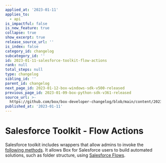 ```yaml
---
applied_at: '2023-01-11'
applies_to:
  - api
is_impactful: false
is_new_feature: true
collapse: true
show_excerpt: true
release_source_url: ''
is_index: false
category_id: changelog
subcategory_id: ''
id: 2023-01-11-salesforce-toolkit-flow-actions
rank: null
total_steps: null
type: changelog
sibling_id: ''
parent_id: changelog
next_page_id: 2023-01-12-box-windows-sdk-v500-released
previous_page_id: 2023-01-09-box-python-sdk-v361-released
source_url: >-
  https://github.com/box/box-developer-changelog/blob/main/content/2023/01-11-salesforce-toolkit-flow-actions.md
published_at: '2023-01-11'
---
```

# Salesforce Toolkit - Flow Actions

Salesforce toolkit includes wrappers that allow admins to invoke
the [following methods][1]. It allows Box for Salesforce users to
build automated solutions, such as folder structure, using
[Salesforce Flows][2].

[1]: g://tooling/salesforce-toolkit/flow-actions
[2]: https://help.salesforce.com/s/articleView?id=sf.flow.htm&type=5